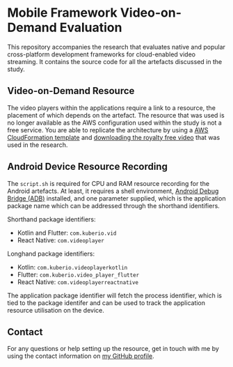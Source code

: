 # Mobile Framework Video-on-Demand Evaluation

This repository accompanies the research that evaluates native and popular cross-platform development frameworks for cloud-enabled video streaming. It contains the source code for all the artefacts discussed in the study.

## Video-on-Demand Resource

The video players within the applications require a link to a resource, the placement of which depends on the artefact. The resource that was used is no longer available as the AWS configuration used within the study is not a free service. You are able to replicate the architecture by using a [AWS CloudFormation template](https://aws.amazon.com/solutions/implementations/video-on-demand-on-aws/) and [downloading the royalty free video](https://mega.nz/folder/z350AaLQ#Bjb8oiu-qHYkSqh3H9cSSg) that was used in the research.

## Android Device Resource Recording

The `script.sh` is required for CPU and RAM resource recording for the Android artefacts. At least, it requires a shell environment, [Android Debug Bridge (ADB)](https://developer.android.com/studio/command-line/adb) installed, and one parameter supplied, which is the application package name which can be addressed through the shorthand identifiers. 

Shorthand package identifiers:
- Kotlin and Flutter: `com.kuberio.vid`
- React Native: `com.videoplayer`

Longhand package identifiers: 
- Kotlin: `com.kuberio.videoplayerkotlin`
- Flutter: `com.kuberio.video_player_flutter`
- React Native: `com.videoplayerreactnative`

The application package identifier will fetch the process identifier, which is tied to the package identifer and can be used to track the application resource utilisation on the device.

## Contact

For any questions or help setting up the resource, get in touch with me by using the contact information on [my GitHub profile](https://github.com/dropcmd).
